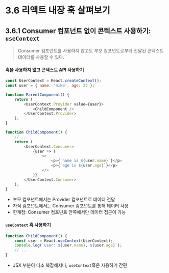 # 3.6 리액트 내장 훅 살펴보기
## 3.6.1 Consumer 컴포넌트 없이 콘텍스트 사용하기: `useContext`
> Consumer 컴포넌트를 사용하지 않고도 부모 컴포넌트로부터 전달된 콘텍스트 데이터를 사용할 수 있다.

#### 훅을 사용하지 않고 콘텍스트 API 사용하기
```js
const UserContext = React.createContext();
const user = { name: 'mike', age: 23 };

function ParentComponent() {
    return (
        <UserContext.Provider value={user}>
            <ChildComponent />
        </UserContext.Provider>
    );
}

function ChildComponent() {
    // ...
    return (
        <UserContext.Consumer>
            {user => (
                <>
                    <p>{`name is ${user.name}`}</p>
                    <p>{`age is ${user.age}`}</p>
                </>
            )}
        </UserContext.Consumer>
    );
}
```
- 부모 컴포넌트에서는 Provider 컴포넌트로 데이터 전달
- 자식 컴포넌트에서는 Consumer 컴포넌트를 통해 데이터 사용
- 한계점: Consumer 컴포넌트 안쪽에서만 데이터 접근이 가능

#### `useContext` 훅 사용하기
```js
function ChildComponent() {
    const user = React.useContext(UserContext);
    console.log(`user: ${user.name}, ${user.age}`);
    // ...
}
```
- JSX 부분이 다소 복잡해지나, `useContext`훅은 사용하기 간편
